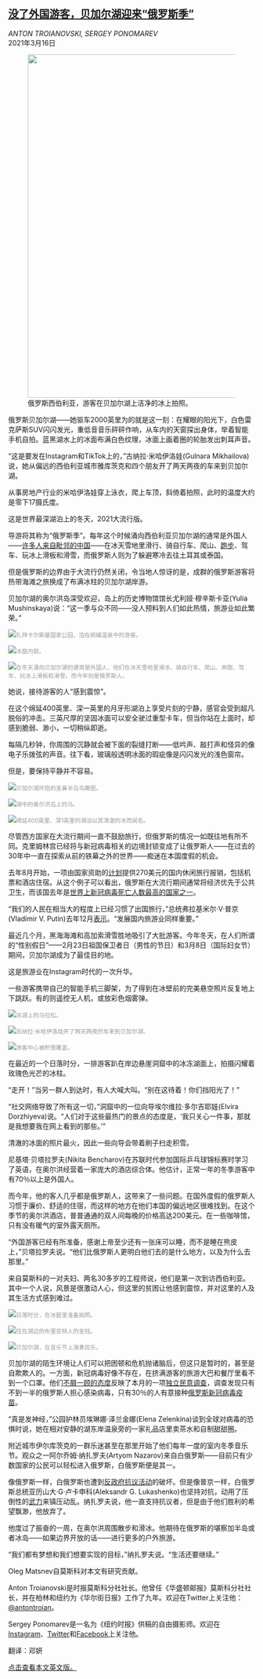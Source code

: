 <!--1620353221000-->
[没了外国游客，贝加尔湖迎来“俄罗斯季”](https://cn.nytimes.com/world/20210316/russia-lake-baikal-tourism/)
------

<address>ANTON TROIANOVSKI, SERGEY PONOMAREV</address><time pudate="2021-05-07 10:03:26" datetime="2021-05-07 10:03:26">2021年3月16日</time><figure class="article-span-photo"><img src="https://static01.nyt.com/images/2021/03/09/world/09Baikal-promo/09Baikal-promo-master1050-v2.jpg" width="1050" height="700"><figcaption>俄罗斯西伯利亚，游客在贝加尔湖上洁净的冰上拍照。 <cite></cite></figcaption></figure><section class="article-body"><p>俄罗斯贝加尔湖——她驱车2000英里为的就是这一刻：在耀眼的阳光下，白色雷克萨斯SUV闪闪发光，重低音音乐砰砰作响，从车内的天窗探出身体，举着智能手机自拍。蓝黑湖水上的冰面布满白色纹理，冰面上画着圈的轮胎发出刺耳声音。</p><p>“这是要发在Instagram和TikTok上的，”古纳拉·米哈伊洛娃(Gulnara Mikhailova)说，她从偏远的西伯利亚城市雅库茨克和四个朋友开了两天两夜的车来到贝加尔湖。</p><p>从事房地产行业的米哈伊洛娃穿上泳衣，爬上车顶，斜倚着拍照，此时的温度大约是零下17摄氏度。</p><p>这是世界最深湖泊上的冬天，2021大流行版。</p><p>导游将其称为“俄罗斯季”。每年这个时候涌向西伯利亚贝加尔湖的通常是外国人——<a href="https://cn.nytimes.com/world/20190507/chinese-lake-baikal-tourism-russia/">许多人来自毗邻的中国</a>——在冰天雪地里滑行、骑自行车、爬山、<a href="https://www.nytimes.com/2019/03/24/world/europe/russia-lake-baikal-ice-marathon-siberia.html">跑步</a>、驾车、玩冰上滑板和滑雪，而俄罗斯人则为了躲避寒冷去往土耳其或泰国。</p><p>但是俄罗斯的边界由于大流行仍然关闭，令当地人惊讶的是，成群的俄罗斯游客将热带海滩之旅换成了布满冰柱的贝加尔湖岸游。</p><p>贝加尔湖的奥尔洪岛深受欢迎，岛上的历史博物馆馆长尤利娅·穆辛斯卡亚(Yulia Mushinskaya)说：“这一季与众不同——没人预料到人们如此热情，旅游业如此繁荣。”</p><p><img src="https://static01.nyt.com/images/2021/03/09/world/09Baikal2/merlin_184628265_f4b883a8-f6ae-4f3c-9cab-0e8d731adbdf-master1050.jpg"><small style="color: #999;">扎拜卡尔斯基国家公园，泡在硫磺温泉中的游客。</small></p><p><img src="https://static01.nyt.com/images/2021/03/09/world/09Baikal3/merlin_184628205_fa951484-ebdd-4f75-a1c1-512669789762-master1050.jpg"><small style="color: #999;">冰窟内部。</small></p><p><img src="https://static01.nyt.com/images/2021/03/09/world/09Baikal4/merlin_184628448_7d9d551d-b2a3-49c9-a9c3-2677118ad747-master1050.jpg"><small style="color: #999;">在冬天涌向贝加尔湖的通常是外国人，他们在冰天雪地里滑冰、骑自行车、爬山、奔跑、驾车、玩冰上滑板和滑雪。而今年则是俄罗斯人。</small></p><p>她说，接待游客的人“感到震惊”。</p><p>在这个绵延400英里、深一英里的月牙形湖泊上享受片刻的宁静，感官会受到超凡脱俗的冲击。三英尺厚的坚固冰面可以安全驶过重型卡车，但当你站在上面时，却感到脆弱、渺小，一切稍纵即逝。</p><p>每隔几秒钟，你周围的沉静就会被下面的裂缝打断——低吟声、敲打声和怪异的像电子乐拨弦的声音。往下看，玻璃般透明冰面的瑕疵像是闪闪发光的浅色窗帘。</p><p>但是，要保持平静并不容易。</p><p><img src="https://static01.nyt.com/images/2021/03/09/world/09Baikal5/merlin_184628043_5babe1e0-1b03-44c6-9bdc-17f84bcf908b-master1050.jpg"><small style="color: #999;">贝加尔湖环抱的圣鼻半岛鸟瞰图。</small></p><p><img src="https://static01.nyt.com/images/2021/03/09/world/09Baikal6/merlin_184628091_fbfc84e2-9293-44d1-946b-d88284bea593-master1050.jpg"><small style="color: #999;">湖中的奥尔洪岛上的马。</small></p><p><img src="https://static01.nyt.com/images/2021/03/09/world/09Baikal7/merlin_184628058_71bb7e7d-ed30-4bff-9e89-67e4ef78e060-master1050.jpg"><small style="color: #999;">绵延400英里、深1英里的湖泊以其清澈的冰而闻名。</small></p><p>尽管西方国家在大流行期间一直不鼓励旅行，但俄罗斯的情况一如既往地有所不同。克里姆林宫已经将与新冠病毒相关的边境封锁变成了让俄罗斯人——在过去的30年中一直在探索从前的铁幕之外的世界——痴迷在本国度假的机会。</p><p>去年8月开始，一项由国家资助的<a rel="noopener noreferrer" target="_blank" href="https://xn--b1afakdgpzinidi6e.xn--p1ai/">计划</a>提供270美元的国内休闲旅行报销，包括机票和酒店住宿。从这个例子可以看出，俄罗斯在大流行期间通常将经济优先于公共卫生，而该国去年是<a href="https://www.nytimes.com/interactive/2020/world/coronavirus-maps.html#countries">世界上新冠病毒死亡人数最高的国家之一</a>。</p><p>“我们的人民在相当大的程度上已经习惯了出国旅行，”总统弗拉基米尔·V·普京(Vladimir V. Putin)去年12月<a rel="noopener noreferrer" target="_blank" href="http://www.kremlin.ru/events/president/news/64671">表示</a>。“发展国内旅游业同样重要。”</p><p>最近几个月，黑海海滩和高加索滑雪胜地吸引了大批游客。今年冬天，在人们所谓的“性别假日”——2月23日祖国保卫者日（男性的节日）和3月8日（国际妇女节）期间，贝加尔湖成为了最佳目的地。</p><p>这是旅游业在Instagram时代的一次升华。</p><p>一些游客携带自己的智能手机三脚架，为了得到在冰壁前的完美悬空照片反复地上下跳跃。有的则遥控无人机，或放彩色烟雾弹。</p><p><img src="https://static01.nyt.com/images/2021/03/09/world/09Baikal8/merlin_184628394_53edec37-9232-4325-9748-d191111a621e-master1050.jpg"><small style="color: #999;">冻湖上的马拉松。</small></p><p><img src="https://static01.nyt.com/images/2021/03/09/world/09Baikal9/merlin_184628166_913c0fac-5f57-44b5-b49c-2b0d15b6c66a-master1050.jpg"><small style="color: #999;">古纳拉·米哈伊洛娃开了两天两夜的车来到贝加尔湖。</small></p><p><img src="https://static01.nyt.com/images/2021/03/09/world/09Baikal10/merlin_184628193_8eb9fd3d-6c29-481e-8556-75e15e39e02f-master1050.jpg"><small style="color: #999;">游客中心被积雪覆盖。</small></p><p>在最近的一个日落时分，一排游客趴在岸边悬崖洞窟中的冰冻湖面上，拍摄闪耀着玫瑰色光芒的冰柱。</p><p>“走开！”当另一群人到达时，有人大喊大叫。“别在这待着！你们挡阳光了！”</p><p>“社交网络导致了所有这一切，”洞窟中的一位向导埃尔维拉·多尔吉耶娃(Elvira Dorzhiyeva)说。“人们对于这些最热门的景点的态度是，‘我只关心一件事，那就是我想要我在网上看到的那些。’”</p><p>清澈的冰面的照片最火，因此一些向导会带着刷子扫走积雪。</p><p>尼基塔·贝塔拉罗夫(Nikita Bencharov)在苏联时代参加国际乒乓球锦标赛时学习了英语，在奥尔洪经营着一家庞大的酒店综合体。他估计，正常一年的冬季游客中有70％以上是外国人。</p><p>而今年，他的客人几乎都是俄罗斯人，这带来了一些问题。在国外度假的俄罗斯人习惯于廉价、舒适的住宿，而这样的地方在他们本国的偏远地区很难找到。在这个季节的奥尔洪酒店，普普通通的双人间每晚的价格高达200美元。在一些咖啡馆，只有没有暖气的室外露天厕所。</p><p>“外国游客已经有所准备，感谢上帝至少还有一张床可以睡，而不是睡在熊皮上，”贝塔拉罗夫说。“他们比俄罗斯人更明白他们去的是什么地方，以及为什么去那里。”</p><p>来自莫斯科的一对夫妇、两名30多岁的工程师说，他们是第一次到访西伯利亚。其中一个人说，风景是很激动人心，但这里的贫困让他感到震惊，并对这里的人及其生活方式感到难过。</p><p><img src="https://static01.nyt.com/images/2021/03/09/world/09Baikal11/merlin_184628175_e602376b-fa08-4627-ab3d-1280f8d8f0e2-master1050.jpg"><small style="color: #999;">日落时分，在冰窟里准备拍照。</small></p><p><img src="https://static01.nyt.com/images/2021/03/09/world/09Baikal12/merlin_184628343_37c6dc04-62f2-44c2-9696-7e24e5f4b5e7-master1050.jpg"><small style="color: #999;">住在湖边的布里亚特人的圣柱。</small></p><p><img src="https://static01.nyt.com/images/2021/03/09/world/09Baikal13/merlin_184628340_b745afe9-5261-48bb-bda8-7e673708b69d-master1050.jpg"><small style="color: #999;">贝加尔湖，在音乐节上演奏民乐。</small></p><p>贝加尔湖的陌生环境让人们可以把困顿和危机抛诸脑后，但这只是暂时的，甚至是自欺欺人的。一方面，新冠病毒好像不存在，在挤满游客的旅游大巴和餐厅里看不到一个口罩。他们<a href="https://www.nytimes.com/2020/08/01/world/europe/russia-moscow-coronavirus.html">不屑一顾的态度</a>反映了本月的一项<a rel="noopener noreferrer" target="_blank" href="https://www.levada.ru/2021/03/01/koronavirus-vaktsina-i-proishozhdenie-virusa/">独立民意调查</a>，调查发现只有不到一半的俄罗斯人担心感染病毒，只有30％的人有意接种<a href="https://www.nytimes.com/2021/02/02/world/europe/russia-vaccine-safe-effective.html">俄罗斯新冠病毒疫苗</a>。</p><p>“真是发神经，”公园护林员埃琳娜·泽兰金娜(Elena Zelenkina)谈到全球对病毒的恐惧时说，她在相对安静的湖东岸温泉旁的一家礼品店里卖茶水和自制甜甜圈。</p><p>附近城市伊尔库茨克的一群乐迷甚至在那里开始了他们每年一度的室内冬季音乐节。观众之一阿尔乔姆·纳扎罗夫(Artyom Nazarov)来自白俄罗斯——目前只有少数国家的公民可以轻松进入俄罗斯，白俄罗斯便是其一。</p><p>像俄罗斯一样，白俄罗斯也遭到<a href="https://www.nytimes.com/2021/02/01/world/europe/protesters-in-russia-punishment.html">反政府抗议活动</a>的破坏。但是像普京一样，白俄罗斯总统亚历山大·G·卢卡申科(Aleksandr G. Lukashenko)也坚持对抗，动用了压倒性的<a href="https://www.nytimes.com/2021/02/18/world/europe/belarus-protests-lukashenko.html">武力</a>来镇压动乱。纳扎罗夫说，他一直支持抗议者，但是由于他们胜利的希望飘渺，他放弃了。</p><p>他度过了振奋的一周，在奥尔洪周围散步和滑冰。他期待在俄罗斯的堪察加半岛或者冰岛——如果边界开放的话——进行更多的户外旅游。</p><p>“我们都有梦想和我们想要实现的目标，”纳扎罗夫说。“生活还要继续。”</p></section><footer class="author-info"><p>Oleg Matsnev自莫斯科对本文有研究贡献。</p><p>Anton Troianovski是时报莫斯科分社社长。他曾任《华盛顿邮报》莫斯科分社社长，并在柏林和纽约为《华尔街日报》工作了九年。欢迎在Twitter上关注他：<a rel="nofollow" target="_blank" href="https://twitter.com/antontroian">@antontroian</a>。</p><p>Sergey Ponomarev是一名为《纽约时报》供稿的自由摄影师。欢迎在<a rel="nofollow" target="_blank" href="https://www.instagram.com/sergeyponomarev/">Instagram</a>、<a rel="nofollow" target="_blank" href="https://twitter.com/SergeyPonomarev">Twitter</a>和<a rel="nofollow" target="_blank" href="https://www.facebook.com/sergey.ponomarev">Facebook</a>上关注他。</p><p>翻译：邓妍</p><p><a rel="nofollow" target="_blank" href="https://www.nytimes.com/2021/03/15/world/europe/russia-lake-baikal-tourism.html">点击查看本文英文版。</a></p></footer>
